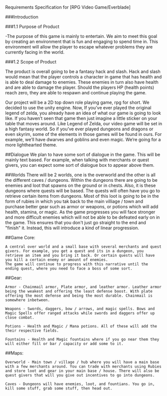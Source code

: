 Requirements Specification for [RPG Video Game/Everblade]

###Introduction

###1.1 Purpose of Product

-The purpose of this game is mainly to entertain. We aim to meet this goal by creating an environment that is fun and engaging to spend time in. This environment will allow the player to escape whatever problems they are currently facing in the world.

###1.2 Scope of Product

The product is overall going to be a fantasy hack and slash. Hack and slash would mean that the player controls a character in game that has health and is able to deal damage to enemies. These enemies in turn also have health and are able to damage the player. Should the players HP (health points) reach zero, they are able to respawn and continue playing the game.



Our project will be a 2D top down role playing game, rpg for short.  We decided to use the unity engine. Now, If you’ve ever played the original legend of zelda, you already have an idea of what our game is 
going to look like. If you haven’t seen that game then just imagine a little sticker on your table that moves around. Like Legend of Zelda, our video game will be set in a high fantasy world. 
So if you’ve ever played dungeons and dragons or even skyrim, some of the elements in those games will be found in ours. For example, we’ll have dwarves and goblins and even magic. 
We’re going for a more lighthearted theme.


##Dialogue
We plan to have some sort of dialogue in the game. This will be mainly text based. For example, when talking with merchants or quest givers, you can expect some sort of dialogue box to appear above them.


##Worlds
There will be 2 worlds, one is the overworld and the other is all the different caves / dungeons. Within the dungeons there are going to be enemies and loot that spawns on the ground or in chests. Also, it is these dungeons
where quests will be based. The quests will often have you go to retrieve certain items from dungeons.
Most of this loot is going to be in the form of rubies in which you tak back to the main villiage / town and purchase better gear such as armor or weapons, or potions which will add health, stamina, or magic. 
As the game progresses you will face stronger and more difficult enemies which will not be able to be defeated early on in the game. This ensures that you don't just go straight to the end and "finish" it. Instead,
this will introduce a kind of linear progression.




##Game Core:
    
    A central over world and a small base with several merchants and quest givers. For example, you get a quest and its in a dungeon, you retrieve an item and you bring it back. Or certain quests will have
    you kill a certain enemy or amount of enemies. 
    The game will continue to progress with this narrative until the ending quest, where you need to face a boss of some sort. 



##Gear:
    
    Armor - Chainmail armor, Plate armor, and leather armor. Leather armor being the weakest and offering the least defense boost. With plate offering the most defense and being the most durable. Chainmail is somewhere inbetween.

    Weapons - Swords, daggers, bow / arrows, and magic spells. Bows and Magic Spells offer ranged attacks while swords and daggers offer up close combat.
    
    Potions - Health and Magic / Mana potions. All of these will add the their respective fields. 
    
    Fountains - Health and Magic fountains where if you go near them they will either fill or bar / capacity or add some to it.
    
##Maps:
    
    Overworld - Main town / village / hub where you will have a main base with a few merchants around. You can trade with merchants using Rubies and store loot and gear in your main base / house. There will also be quest givers that will you give out incentives to go into dungeons.
    
    Caves - Dungeons will have enemies, loot, and fountians. You go in, kill some stuff, grab some stuff, then head out.